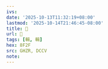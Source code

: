 ```yaml
---
ivs:
date: '2025-10-13T11:32:19+08:00'
lastmod: '2025-10-14T21:46:45-08:00'
title: 󰬠
url: 󰬠
tags: [輯, 輯]
hex: 8F2F
src: GHZR, DCCV
note:
---
```

